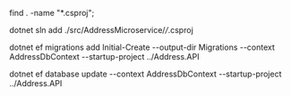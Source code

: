 find . -name "*.csproj";

dotnet sln add ./src/AddressMicroservice/*/*.csproj

dotnet ef migrations add Initial-Create --output-dir Migrations --context AddressDbContext --startup-project ../Address.API

dotnet ef database update --context AddressDbContext --startup-project ../Address.API